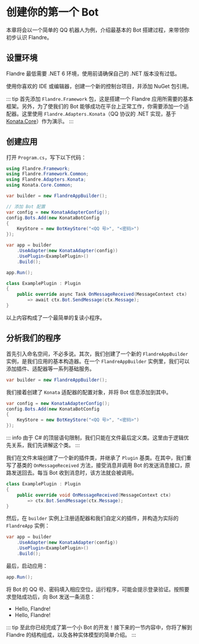 # 创建你的第一个 Bot

本章将会以一个简单的 QQ 机器人为例，介绍最基本的 Bot 搭建过程，来带领你初步认识 Flandre。

## 设置环境

Flandre 最低需要 .NET 6 环境，使用前请确保自己的 .NET 版本没有过低。

使用你喜欢的 IDE 或编辑器，创建一个新的控制台项目，并添加 NuGet 包引用。

::: tip
首先添加 `Flandre.Framework` 包，这是搭建一个 Flandre 应用所需要的基本框架。另外，为了使我们的 Bot 能够成功在平台上正常工作，你需要添加一个适配器。这里使用 `Flandre.Adapters.Konata`（QQ 协议的 .NET 实现，基于 [Konata.Core](https://github.com/KonataDev/Konata.Core)）作为演示。
:::

## 创建应用

打开 `Program.cs`，写下以下代码：

```csharp
using Flandre.Framework;
using Flandre.Framework.Common;
using Flandre.Adapters.Konata;
using Konata.Core.Common;

var builder = new FlandreAppBuilder();

// 添加 Bot 配置
var config = new KonataAdapterConfig();
config.Bots.Add(new KonataBotConfig
{
    KeyStore = new BotKeyStore("<QQ 号>", "<密码>")
});

var app = builder
    .UseAdapter(new KonataAdapter(config))
    .UsePlugin<ExamplePlugin>()
    .Build();

app.Run();

class ExamplePlugin : Plugin
{
    public override async Task OnMessageReceived(MessageContext ctx)
        => await ctx.Bot.SendMessage(ctx.Message);
}
```

以上内容构成了一个最简单的复读小程序。

## 分析我们的程序

首先引入命名空间，不必多说。其次，我们创建了一个新的 `FlandreAppBuilder` 实例，是我们应用的基本构造器。在一个 `FlandreAppBuilder` 实例里，我们可以添加插件、适配器等一系列基础服务。

```csharp
var builder = new FlandreAppBuilder();
```

我们接着创建了 `Konata` 适配器的配置对象，并将 Bot 信息添加到其中。

```csharp
var config = new KonataAdapterConfig();
config.Bots.Add(new KonataBotConfig
{
    KeyStore = new BotKeyStore("<QQ 号>", "<密码>")
});
```

::: info
由于 C# 的顶层语句限制，我们只能在文件最后定义类。这里由于逻辑优先关系，我们先讲解这个类。
:::

我们在文件末端创建了一个新的插件类，并继承了 `Plugin` 基类。在其中，我们重写了基类的 `OnMessageReceived` 方法，接受消息并调用 Bot 的发送消息接口，原路发送回去。每当 Bot 收到消息时，该方法就会被调用。

```csharp
class ExamplePlugin : Plugin
{
    public override void OnMessageReceived(MessageContext ctx)
        => ctx.Bot.SendMessage(ctx.Message);
}
```

然后，在 `builder` 实例上注册适配器和我们自定义的插件，并构造为实际的 `FlandreApp` 实例：

```csharp
var app = builder
    .UseAdapter(new KonataAdapter(config))
    .UsePlugin<ExamplePlugin>()
    .Build();
```

最后，启动应用：

```csharp
app.Run();
```

将 Bot 的 QQ 号、密码填入相应空位，运行程序，可能会提示登录验证。按照要求登陆成功后，向 Bot 发送一条消息：

- <Badge text="发送" /> Hello, Flandre!
- <Badge text="接收" /> Hello, Flandre!

::: tip
至此你已经完成了第一个小 Bot 的开发！接下来的一节内容中，你将了解到 Flandre 的结构组成，以及各种实体模型的简单介绍。
:::
